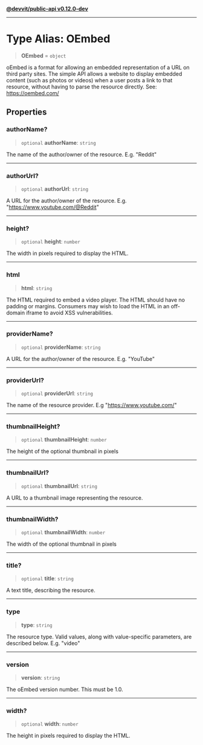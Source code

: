 [**@devvit/public-api v0.12.0-dev**](../../README.md)

---

# Type Alias: OEmbed

> **OEmbed** = `object`

oEmbed is a format for allowing an embedded representation of a URL on third party sites.
The simple API allows a website to display embedded content (such as photos or videos)
when a user posts a link to that resource, without having to parse the resource directly.
See: https://oembed.com/

## Properties

<a id="authorname"></a>

### authorName?

> `optional` **authorName**: `string`

The name of the author/owner of the resource. E.g. "Reddit"

---

<a id="authorurl"></a>

### authorUrl?

> `optional` **authorUrl**: `string`

A URL for the author/owner of the resource. E.g. "https://www.youtube.com/@Reddit"

---

<a id="height"></a>

### height?

> `optional` **height**: `number`

The width in pixels required to display the HTML.

---

<a id="html"></a>

### html

> **html**: `string`

The HTML required to embed a video player. The HTML should have no padding or margins. Consumers may wish to load the HTML in an off-domain iframe to avoid XSS vulnerabilities.

---

<a id="providername"></a>

### providerName?

> `optional` **providerName**: `string`

A URL for the author/owner of the resource. E.g. "YouTube"

---

<a id="providerurl"></a>

### providerUrl?

> `optional` **providerUrl**: `string`

The name of the resource provider. E.g "https://www.youtube.com/"

---

<a id="thumbnailheight"></a>

### thumbnailHeight?

> `optional` **thumbnailHeight**: `number`

The height of the optional thumbnail in pixels

---

<a id="thumbnailurl"></a>

### thumbnailUrl?

> `optional` **thumbnailUrl**: `string`

A URL to a thumbnail image representing the resource.

---

<a id="thumbnailwidth"></a>

### thumbnailWidth?

> `optional` **thumbnailWidth**: `number`

The width of the optional thumbnail in pixels

---

<a id="title"></a>

### title?

> `optional` **title**: `string`

A text title, describing the resource.

---

<a id="type"></a>

### type

> **type**: `string`

The resource type. Valid values, along with value-specific parameters, are described below. E.g. "video"

---

<a id="version"></a>

### version

> **version**: `string`

The oEmbed version number. This must be 1.0.

---

<a id="width"></a>

### width?

> `optional` **width**: `number`

The height in pixels required to display the HTML.
